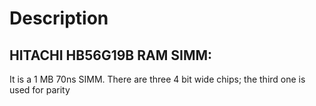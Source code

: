 # Description
## HITACHI HB56G19B RAM SIMM:
It is a 1 MB 70ns SIMM. There are three 4 bit wide chips; the third one is used for parity

